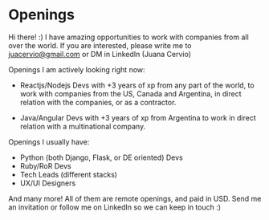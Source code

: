 # Openings

Hi there! :) I have amazing opportunities to work with companies from all over the world. 
If you are interested, please write me to juacervio@gmail.com or DM in LinkedIn (Juana Cervio)

Openings I am actively looking right now:

* Reactjs/Nodejs Devs with +3 years of xp from any part of the world, to work with companies from the US, Canada and Argentina, in direct relation with the companies, or as a contractor.

* Java/Angular Devs with +3 years of xp from Argentina to work in direct relation with a multinational company.


Openings I usually have:

* Python (both Django, Flask, or DE oriented) Devs
* Ruby/RoR Devs
* Tech Leads (different stacks)
* UX/UI Designers

And many more! All of them are remote openings, and paid in USD. Send me an invitation or follow me on LinkedIn so we can keep in touch :)

